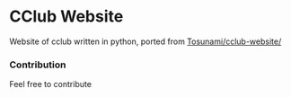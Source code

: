 # CClub Website
Website of cclub written in python, ported from [Tosunami/cclub-website/](https://github.com/Tosunami/cclub-website/)

### Contribution
Feel free to contribute